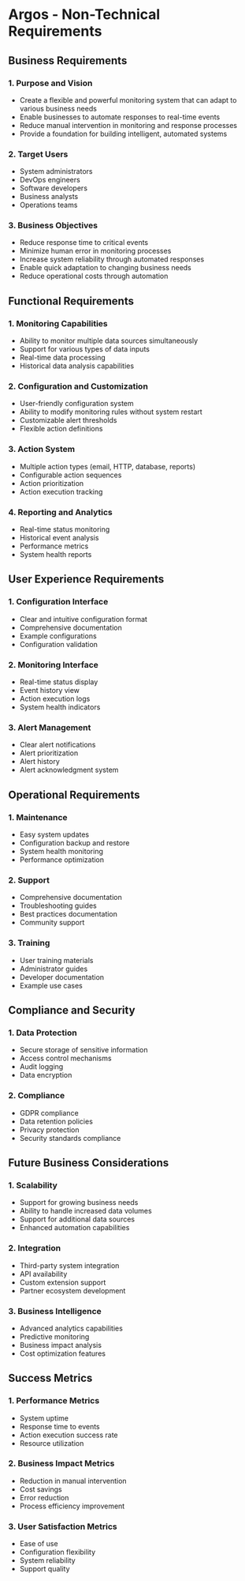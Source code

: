 # Argos - Non-Technical Requirements

## Business Requirements

### 1. Purpose and Vision
- Create a flexible and powerful monitoring system that can adapt to various business needs
- Enable businesses to automate responses to real-time events
- Reduce manual intervention in monitoring and response processes
- Provide a foundation for building intelligent, automated systems

### 2. Target Users
- System administrators
- DevOps engineers
- Software developers
- Business analysts
- Operations teams

### 3. Business Objectives
- Reduce response time to critical events
- Minimize human error in monitoring processes
- Increase system reliability through automated responses
- Enable quick adaptation to changing business needs
- Reduce operational costs through automation

## Functional Requirements

### 1. Monitoring Capabilities
- Ability to monitor multiple data sources simultaneously
- Support for various types of data inputs
- Real-time data processing
- Historical data analysis capabilities

### 2. Configuration and Customization
- User-friendly configuration system
- Ability to modify monitoring rules without system restart
- Customizable alert thresholds
- Flexible action definitions

### 3. Action System
- Multiple action types (email, HTTP, database, reports)
- Configurable action sequences
- Action prioritization
- Action execution tracking

### 4. Reporting and Analytics
- Real-time status monitoring
- Historical event analysis
- Performance metrics
- System health reports

## User Experience Requirements

### 1. Configuration Interface
- Clear and intuitive configuration format
- Comprehensive documentation
- Example configurations
- Configuration validation

### 2. Monitoring Interface
- Real-time status display
- Event history view
- Action execution logs
- System health indicators

### 3. Alert Management
- Clear alert notifications
- Alert prioritization
- Alert history
- Alert acknowledgment system

## Operational Requirements

### 1. Maintenance
- Easy system updates
- Configuration backup and restore
- System health monitoring
- Performance optimization

### 2. Support
- Comprehensive documentation
- Troubleshooting guides
- Best practices documentation
- Community support

### 3. Training
- User training materials
- Administrator guides
- Developer documentation
- Example use cases

## Compliance and Security

### 1. Data Protection
- Secure storage of sensitive information
- Access control mechanisms
- Audit logging
- Data encryption

### 2. Compliance
- GDPR compliance
- Data retention policies
- Privacy protection
- Security standards compliance

## Future Business Considerations

### 1. Scalability
- Support for growing business needs
- Ability to handle increased data volumes
- Support for additional data sources
- Enhanced automation capabilities

### 2. Integration
- Third-party system integration
- API availability
- Custom extension support
- Partner ecosystem development

### 3. Business Intelligence
- Advanced analytics capabilities
- Predictive monitoring
- Business impact analysis
- Cost optimization features

## Success Metrics

### 1. Performance Metrics
- System uptime
- Response time to events
- Action execution success rate
- Resource utilization

### 2. Business Impact Metrics
- Reduction in manual intervention
- Cost savings
- Error reduction
- Process efficiency improvement

### 3. User Satisfaction Metrics
- Ease of use
- Configuration flexibility
- System reliability
- Support quality 
